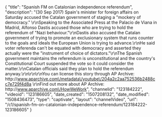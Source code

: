 {
    "title": "Spanish FM on Catalonian independence referendum",
    "description": "(30 Sep 2017) Spain's minister for foreign affairs on Saturday accused the Catalan government of staging a \"mockery of democracy.\" \r\nSpeaking to the Associated Press at the Palacio de Viana in Madrid, Alfonso Dastis accused those who are trying to hold the referendum of \"Nazi behaviour.\"\r\nDastis also accused the Catalan government of trying to promote an exclusionary system that runs counter to the goals and ideals the European Union is trying to advance.\r\nHe said voter referenda can't be equated with democracy and asserted they actually were the \"instrument of choice of dictators.\"\r\nThe Spanish government maintains the referendum is unconstitutional and the country's Constitutional Court suspended the vote so it could consider the matter.\r\nCatalan officials said they plan to hold the referendum anyway.\r\n\r\n\r\nYou can license this story through AP Archive: http:\/\/www.aparchive.com\/metadata\/youtube\/204a2c2aa752536b2488cc7e729f4d8a \r\nFind out more about AP Archive: http:\/\/www.aparchive.com\/HowWeWork",
    "channelid": "123184222",
    "videoid": "123186605",
    "date_created": "1507208132",
    "date_modified": "1508436473",
    "type": "captivate",
    "layout": "channelVideo",
    "url": "\/c1\/spanish-fm-on-catalonian-independence-referendum\/123184222-123186605"
}